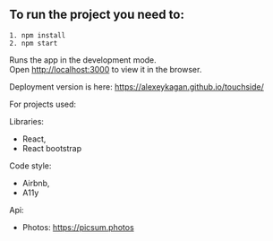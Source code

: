 ## To run the project you need to:

``` 
1. npm install 
2. npm start
```

Runs the app in the development mode.<br>
Open [http://localhost:3000](http://localhost:3000) to view it in the browser.

Deployment version is here: https://alexeykagan.github.io/touchside/

For projects used:

 Libraries: 
   - React,
   - React bootstrap

 Code style:
   - Airbnb,
   - A11y
   
 Api: 
   - Photos: https://picsum.photos 
